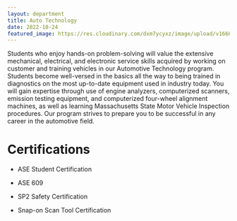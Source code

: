 ```yaml
---
layout: department
title: Auto Technology
date: 2022-10-24
featured_image: https://res.cloudinary.com/dxm7ycyxz/image/upload/v1668016932/2022/04/chad-kirchoff-xe-e69j6-Ds-unsplash-1_ws8wq5.jpg
---
```

Students who enjoy hands-on problem-solving will value the extensive mechanical, electrical, and electronic service skills acquired by working on customer and training vehicles in our Automotive Technology program. Students become well-versed in the basics all the way to being trained in diagnostics on the most up-to-date equipment used in industry today. You will gain expertise through use of engine analyzers, computerized scanners, emission testing equipment, and computerized four-wheel alignment machines, as well as learning Massachusetts State Motor Vehicle Inspection procedures.  Our program strives to prepare you to be successful in any career in the automotive field.

# Certifications 
+ ASE Student Certification 

+ ASE 609

+ SP2 Safety Certification

+ Snap-on Scan Tool Certification

